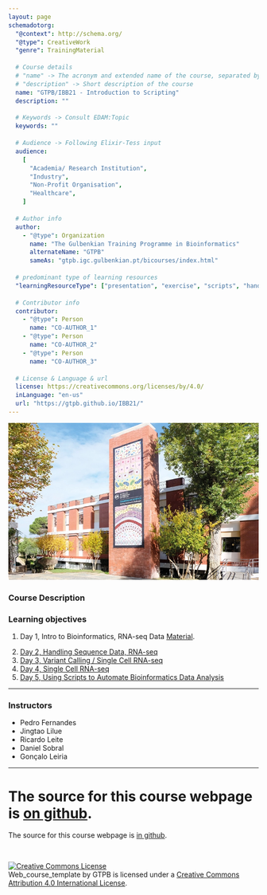 ```yaml
---
layout: page
schemadotorg:
  "@context": http://schema.org/
  "@type": CreativeWork
  "genre": TrainingMaterial

  # Course details
  # "name" -> The acronym and extended name of the course, separated by " - "
  # "description" -> Short description of the course
  name: "GTPB/IBB21 - Introduction to Scripting"
  description: ""

  # Keywords -> Consult EDAM:Topic
  keywords: ""

  # Audience -> Following Elixir-Tess input
  audience:
    [
      "Academia/ Research Institution",
      "Industry",
      "Non-Profit Organisation",
      "Healthcare",
    ]

  # Author info
  author:
    - "@type": Organization
      name: "The Gulbenkian Training Programme in Bioinformatics"
      alternateName: "GTPB"
      sameAs: "gtpb.igc.gulbenkian.pt/bicourses/index.html"

  # predominant type of learning resources
  "learningResourceType": ["presentation", "exercise", "scripts", "handout"]

  # Contributor info
  contributor:
    - "@type": Person
      name: "CO-AUTHOR_1"
    - "@type": Person
      name: "CO-AUTHOR_2"
    - "@type": Person
      name: "CO-AUTHOR_3"

  # License & Language & url
  license: https://creativecommons.org/licenses/by/4.0/
  inLanguage: "en-us"
  url: "https://gtpb.github.io/IBB21/"
---
```


![](assets/readme_img/IGC_Tower_DSCF7958_ed.webp)

### Course Description

### Learning objectives

1.  <p>Day 1, Intro to Bioinformatics, RNA-seq Data <a href="assets/IBB2022_tao.pdf">Material</a>.</p>
2.  [Day 2, Handling Sequence Data, RNA-seq](pages/Ricardo_Leite.md)
3.  [Day 3, Variant Calling / Single Cell RNA-seq](pages/Daniel_Sobral1.md)
4.  [Day 4, Single Cell RNA-seq](pages/Daniel_Sobral2.md)
5.  [Day 5, Using Scripts to Automate Bioinformatics Data Analysis](pages/Introduction.md)

---

### Instructors

- Pedro Fernandes
- Jingtao Lilue
- Ricardo Leite
- Daniel Sobral
- Gonçalo Leiria

---

# The source for this course webpage is [on github](https://github.com/GTPB/Web_course_template).

The source for this course webpage is [in github](https://github.com/GTPB/Web_course_template).

<br/>

<a rel="license" href="http://creativecommons.org/licenses/by/4.0/"><img alt="Creative Commons License" style="border-width:0" src="https://i.creativecommons.org/l/by/4.0/88x31.png" /></a><br /><span xmlns:dct="http://purl.org/dc/terms/" property="dct:title">Web_course_template</span> by <span xmlns:cc="http://creativecommons.org/ns#" property="cc:attributionName">GTPB</span> is licensed under a <a rel="license" href="http://creativecommons.org/licenses/by/4.0/">Creative Commons Attribution 4.0 International License</a>.
